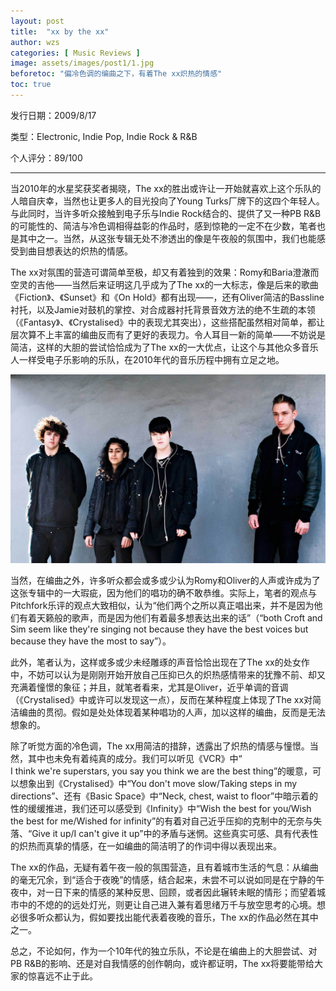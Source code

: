 ```yaml
---
layout: post
title:  "xx by the xx"
author: wzs
categories: [ Music Reviews ]
image: assets/images/post1/1.jpg
beforetoc: "偏冷色调的编曲之下，有着The xx炽热的情感"
toc: true
---
```


发行日期：2009/8/17

类型：Electronic, Indie Pop, Indie Rock & R&B

个人评分：89/100

***

当2010年的水星奖获奖者揭晓，The xx的胜出或许让一开始就喜欢上这个乐队的人暗自庆幸，当然也让更多人的目光投向了Young Turks厂牌下的这四个年轻人。与此同时，当许多听众接触到电子乐与Indie Rock结合的、提供了又一种PB R&B的可能性的、简洁与冷色调相得益彰的作品时，感到惊艳的一定不在少数，笔者也是其中之一。当然，从这张专辑无处不渗透出的像是午夜般的氛围中，我们也能感受到曲目想表达的炽热的情感。

The xx对氛围的营造可谓简单至极，却又有着独到的效果：Romy和Baria澄澈而空灵的吉他——当然后来证明这几乎成为了The xx的一大标志，像是后来的歌曲《Fiction》、《Sunset》和《On Hold》都有出现——，还有Oliver简洁的Bassline衬托，以及Jamie对鼓机的掌控、对合成器衬托背景音效方法的绝不生疏的本领（《Fantasy》、《Crystalised》中的表现尤其突出），这些搭配虽然相对简单，都让层次算不上丰富的编曲反而有了更好的表现力。令人耳目一新的简单——不妨说是简洁，这样的大胆的尝试恰恰成为了The xx的一大优点，让这个与其他众多音乐人一样受电子乐影响的乐队，在2010年代的音乐历程中拥有立足之地。

![（从左至右，依次为James Smith，Baria Qureshi（已离队），Romy Croft，Oliver Sim）](https://raw.githubusercontent.com/wzs-zwdxsky/wzs-zwdxsky.github.io/main/assets/images/post1/2.jpg)


当然，在编曲之外，许多听众都会或多或少认为Romy和Oliver的人声或许成为了这张专辑中的一大瑕疵，因为他们的唱功的确不敢恭维。实际上，笔者的观点与Pitchfork乐评的观点大致相似，认为“他们两个之所以真正唱出来，并不是因为他们有着天籁般的歌声，而是因为他们有着最多想表达出来的话”（“both Croft and Sim seem like they're singing not because they have the best voices but because they have the most to say”）。

此外，笔者认为，这样或多或少未经雕琢的声音恰恰出现在了The xx的处女作中，不妨可以认为是刚刚开始开放自己压抑已久的炽热感情带来的犹豫不前、却又充满着憧憬的象征；并且，就笔者看来，尤其是Oliver，近乎单调的音调（《Crystalised》中或许可以发现这一点），反而在某种程度上体现了The xx对简洁编曲的贯彻。假如是处处体现着某种唱功的人声，加以这样的编曲，反而是无法想象的。

除了听觉方面的冷色调，The xx用简洁的措辞，透露出了炽热的情感与憧憬。当然，其中也未免有着纯真的成分。我们可以听见《VCR》中“
I think we're superstars, you say you think we are the best thing”的暖意，可以想象出到《Crystalised》中“You don't move slow/Taking steps in my directions”、还有《Basic Space》中“Neck, chest, waist to floor”中暗示着的性的缓缓推进，我们还可以感受到《Infinity》中“Wish the best for you/Wish the best for me/Wished for infinity”的有着对自己近乎压抑的克制中的无奈与失落、“Give it up/I can't give it up”中的矛盾与迷惘。这些真实可感、具有代表性的炽热而真挚的情感，在一如编曲的简洁明了的作词中得以表现出来。

The xx的作品，无疑有着午夜一般的氛围营造，且有着城市生活的气息：从编曲的毫无冗余，到“适合于夜晚”的情感，结合起来，未尝不可以说如同是在宁静的午夜中，对一日下来的情感的某种反思、回顾，或者因此辗转未眠的情形；而望着城市中的不熄的的远处灯光，则更让自己进入兼有着思绪万千与放空思考的心境。想必很多听众都认为，假如要找出能代表着夜晚的音乐，The xx的作品必然在其中之一。

总之，不论如何，作为一个10年代的独立乐队，不论是在编曲上的大胆尝试、对PB R&B的影响、还是对自我情感的创作朝向，或许都证明，The xx将要能带给大家的惊喜远不止于此。